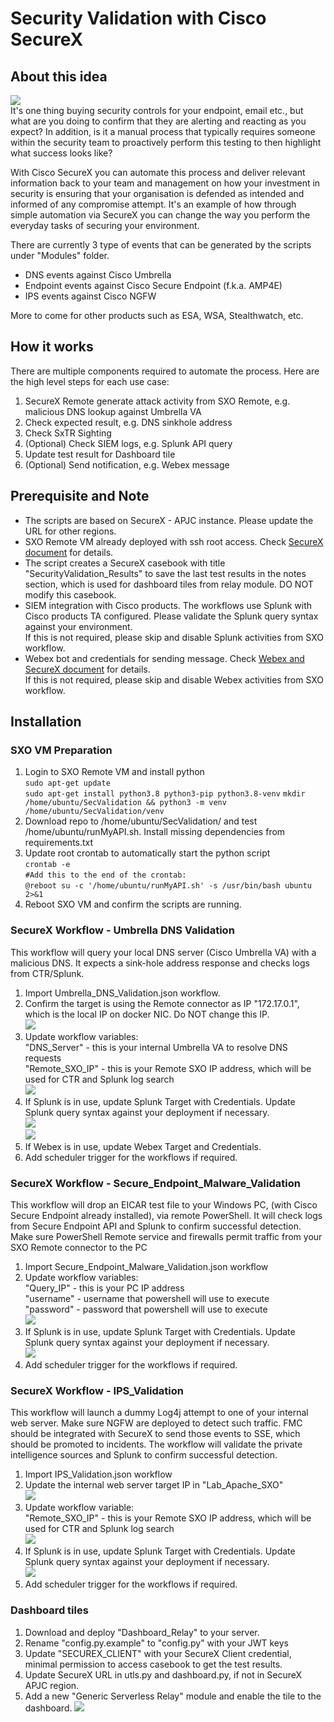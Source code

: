 # Security Validation with Cisco SecureX

## About this idea

![](screenshot/dashboard.png)  
It's one thing buying security controls for your endpoint, email etc., but what are you doing to confirm that they are alerting and reacting as you expect? In addition, is it a manual process that typically requires someone within the security team to proactively perform this testing to then highlight what success looks like?

With Cisco SecureX you can automate this process and deliver relevant information back to your team and management on how your investment in security is ensuring that your organisation is defended as intended and informed of any compromise attempt. It's an example of how through simple automation via SecureX you can change the way you perform the everyday tasks of securing your environment.

There are currently 3 type of events that can be generated by the scripts under "Modules" folder.

*   DNS events against Cisco Umbrella
*   Endpoint events against Cisco Secure Endpoint (f.k.a. AMP4E)
*   IPS events against Cisco NGFW

More to come for other products such as ESA, WSA, Stealthwatch, etc.

## How it works

There are multiple components required to automate the process. Here are the high level steps for each use case:

1.  SecureX Remote generate attack activity from SXO Remote, e.g. malicious DNS lookup against Umbrella VA
2.  Check expected result, e.g. DNS sinkhole address
3.  Check SxTR Sighting
4.  (Optional) Check SIEM logs, e.g. Splunk API query
5.  Update test result for Dashboard tile
6.  (Optional) Send notification, e.g. Webex message

## Prerequisite and Note

*   The scripts are based on SecureX - APJC instance. Please update the URL for other regions.
*   SXO Remote VM already deployed with ssh root access. Check [SecureX document](https://ciscosecurity.github.io/sxo-05-security-workflows/remote/setup) for details.
*   The script creates a SecureX casebook with title "SecurityValidation\_Results" to save the last test results in the notes section, which is used for dashboard tiles from relay module. DO NOT modify this casebook.
*   SIEM integration with Cisco products. The workflows use Splunk with Cisco products TA configured. Please validate the Splunk query syntax against your environment.   
    If this is not required, please skip and disable Splunk activities from SXO workflow.
*   Webex bot and credentials for sending message. Check [Webex and SecureX document](https://ciscosecurity.github.io/sxo-05-security-workflows/atomics/configuration/webex) for details.  
    If this is not required, please skip and disable Webex activities from SXO workflow.

## Installation

### SXO VM Preparation

1. Login to SXO Remote VM and install python  
    `sudo apt-get update`  
    `sudo apt-get install python3.8 python3-pip python3.8-venv`
    `mkdir /home/ubuntu/SecValidation && python3 -m venv /home/ubuntu/SecValidation/venv`
2. Download repo to /home/ubuntu/SecValidation/ and test /home/ubuntu/runMyAPI.sh. Install missing dependencies from requirements.txt
3. Update root crontab to automatically start the python script  
    `crontab -e`  
    `#Add this to the end of the crontab:`  
    `@reboot su -c '/home/ubuntu/runMyAPI.sh' -s /usr/bin/bash ubuntu 2>&1`
4. Reboot SXO VM and confirm the scripts are running.

### SecureX Workflow - Umbrella DNS Validation

This workflow will query your local DNS server (Cisco Umbrella VA) with a malicious DNS. It expects a sink-hole address response and checks logs from CTR/Splunk.

1.  Import Umbrella\_DNS\_Validation.json workflow.
2.  Confirm the target is using the Remote connector as IP "172.17.0.1", which is the local IP on docker NIC. Do NOT change this IP.  
    ![](screenshot/remote_target.png)
3.  Update workflow variables:  
    "DNS\_Server" - this is your internal Umbrella VA to resolve DNS requests  
    "Remote\_SXO\_IP" -  this is your Remote SXO IP address, which will be used for CTR and Splunk log search  
    ![](screenshot/umb_variables.png)
4.  If Splunk is in use, update Splunk Target with Credentials. Update Splunk query syntax against your deployment if necessary.    
    ![](screenshot/splunk_target.png)  
    ![](screenshot/umb_splunk.png)
5.  If Webex is in use, update Webex Target and Credentials.
6.  Add scheduler trigger for the workflows if required.

### SecureX Workflow - Secure\_Endpoint\_Malware\_Validation

This workflow will drop an EICAR test file to your Windows PC, (with Cisco Secure Endpoint already installed), via remote PowerShell. It will check logs from Secure Endpoint API and Splunk to confirm successful detection.  
Make sure PowerShell Remote service and firewalls permit traffic from your SXO Remote connector to the PC

1.  Import Secure\_Endpoint\_Malware\_Validation.json workflow
2.  Update workflow variables:  
    "Query\_IP" - this is your PC IP address  
    "username" - username that  powershell will use to execute  
    "password" - password that powershell will use to execute    
    ![](screenshot/amp_variables.png)
3.  If Splunk is in use, update Splunk Target with Credentials. Update Splunk query syntax against your deployment if necessary.  
    ![](screenshot/amp_splunk.png)  
4.  Add scheduler trigger for the workflows if required.

### SecureX Workflow - IPS\_Validation

This workflow will launch a dummy Log4j attempt to one of your internal web server. Make sure NGFW are deployed to detect such traffic. FMC should be integrated with SecureX to send those events to SSE, which should be promoted to incidents. The workflow will validate the private intelligence sources and Splunk to confirm successful detection.

1. Import IPS\_Validation.json workflow
2. Update the internal web server target IP in "Lab\_Apache\_SXO"    
    ![](screenshot/ips_target.png)
3. Update workflow variable:  
    "Remote\_SXO\_IP" - this is your Remote SXO IP address, which will be used for CTR and Splunk log search    
    ![](screenshot/ips_variables.png)
4. If Splunk is in use, update Splunk Target with Credentials. Update Splunk query syntax against your deployment if necessary.    
    ![](screenshot/ips_splunk.png)
5. Add scheduler trigger for the workflows if required.

### Dashboard tiles

1. Download and deploy "Dashboard_Relay" to your server.
2. Rename "config.py.example" to "config.py" with your JWT keys
3. Update "SECUREX_CLIENT" with your SecureX Client credential, minimal permission to access casebook to get the test results.
4. Update SecureX URL in utls.py and dashboard.py, if not in SecureX APJC region.
5. Add a new "Generic Serverless Relay" module and enable the tile to the dashboard.
    ![](screenshot/tile.png)
